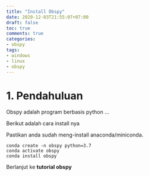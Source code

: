 ```yaml
---
title: "Install Obspy"
date: 2020-12-03T21:55:07+07:00
draft: false
toc: true
comments: true
categories:
- obspy
tags:
- windows
- linux
- obspy
---
```

# 1. Pendahuluan

Obspy adalah program berbasis python ...

Berikut adalah cara install nya

Pastikan anda sudah meng-install anaconda/miniconda.

	conda create -n obspy python=3.7
	conda activate obspy
	conda install obspy





Berlanjut ke **tutorial obspy**